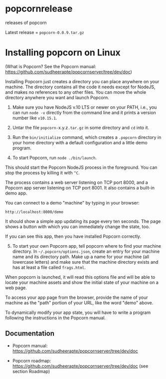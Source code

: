 # popcornrelease
releases of popcorn

Latest release = `popcorn-0.0.9.tar.gz`

# Installing popcorn on Linux

(What is Popcorn? See the Popcorn manual:
https://github.com/sudheerapte/popcornserver/tree/dev/doc)

Installing Popcorn just creates a directory you can place anywhere on
your machine. The directory contains all the code it needs except for
NodeJS, and makes no references to any other files.  You can move the
whole directory anywhere you want and launch Popcorn.

1. Make sure you have NodeJS v.10 LTS or newer on your PATH, i.e., you
can run `node -v` directly from the command line and it prints a
version number like `v10.15.1`.

2. Untar the file `popcorn-`x.y.z`.tar.gz` in some directory and
`cd` into it.

3. Run the `bin/initialize` command, which creates a `.popcorn`
directory in your home directory with a default configuration and a
little demo program.

4. To start Popcorn, run `node ./bin/launch`.

This should start the Popcorn NodeJS process in the foreground. You
can stop the process by killing it with `^C`.

The process contains a web server listening on TCP port 8000, and a
Popcorn app server listening on TCP port 8001.  It also contains a
built-in demo app.

You can connect to a demo "machine" by typing in your browser:

```
http://localhost:8000/demo
```

It should show a simple app updating its page every ten seconds. The
page shows a button with which you can immediately change the state, too.

If you can see this app, then you have installed Popcorn correctly.

5. To start your own Popcorn app, tell popcorn where to find your
machine directory. In `~/.popcorn/options.json`, create an entry for
your machine name and its directory path.  Make up a name for your
machine (all lowercase letters) and make sure that the machine
directory exists and has at least a file called `frags.html`.

When popcorn is launched, it will read this options file and will be
able to locate your machine assets and show the initial state of your
machine on a web page.

To access your app page from the browser, provide the name of your
machine as the "path" portion of your URL, like the word "demo" above.

To dynamically modify your app state, you will have to write a program
following the instructions in the Popcorn manual.

## Documentation

* Popcorn manual: https://github.com/sudheerapte/popcornserver/tree/dev/doc

* Popcorn roadmap: https://github.com/sudheerapte/popcornserver/tree/dev/doc (see section Roadmap)


